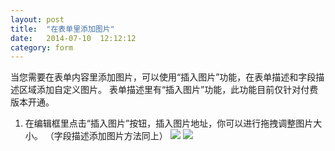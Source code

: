 ```yaml
---
layout: post
title:  "在表单里添加图片"
date:   2014-07-10  12:12:12
category: form
---
```

当您需要在表单内容里添加图片，可以使用“插入图片”功能，在表单描述和字段描述区域添加自定义图片。
表单描述里有“插入图片”功能，此功能目前仅针对付费版本开通。
1. 在编辑框里点击“插入图片”按钮，插入图片地址，你可以进行拖拽调整图片大小。
（字段描述添加图片方法同上）
![](/images/bform-editing-insert-pics-1.gif)
![](/images/bform-editing-insert-pics-2.gif)